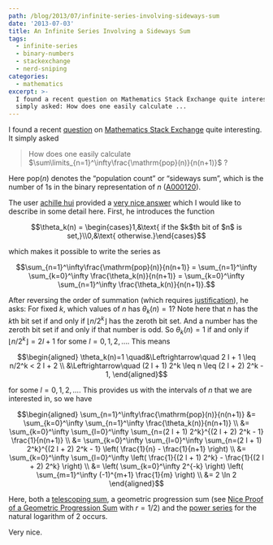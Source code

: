 ```yaml
---
path: /blog/2013/07/infinite-series-involving-sideways-sum
date: '2013-07-03'
title: An Infinite Series Involving a Sideways Sum
tags:
  - infinite-series
  - binary-numbers
  - stackexchange
  - nerd-sniping
categories:
  - mathematics
excerpt: >-
  I found a recent question on Mathematics Stack Exchange quite interesting. It
  simply asked: How does one easily calculate ...
---
```


I found a recent [question](http://math.stackexchange.com/questions/432250/how-does-one-easily-calculate-sum-limits-n-1-infty-frac-mathrmpopn) on [Mathematics Stack Exchange](http://math.stackexchange.com) quite interesting. It simply asked

> How does one easily calculate $\sum\limits_{n=1}^\infty\frac{\mathrm{pop}(n)}{n(n+1)}$ ?

Here $\mathrm{pop}(n)$ denotes the &#8220;population count&#8221; or &#8220;sideways sum&#8221;, which is the number of 1s in the binary representation of $n$ ([A000120](http://oeis.org/A000120)).<span></span>

The user [achille hui](http://math.stackexchange.com/users/59379/achille-hui) provided a [very nice answer](http://math.stackexchange.com/a/432336/2043) which I would like to describe in some detail here. First, he introduces the function

$$\theta_k(n) = \begin{cases}1,&\text{ if the $k$th bit of $n$ is set,}\\0,&\text{ otherwise.}\end{cases}$$

which makes it possible to write the series as

$$\sum_{n=1}^\infty\frac{\mathrm{pop}(n)}{n(n+1)} = \sum_{n=1}^\infty \sum_{k=0}^\infty \frac{\theta_k(n)}{n(n+1)} = \sum_{k=0}^\infty \sum_{n=1}^\infty \frac{\theta_k(n)}{n(n+1)}.$$

After reversing the order of summation (which requires [justification](http://www.math.ubc.ca/~feldman/m321/twosum.pdf)), he asks: For fixed $k$, which values of $n$ has $\theta_k(n)=1$? Note here that $n$ has the $k$th bit set if and only if $\lfloor n/2^k \rfloor$ has the zeroth bit set. And a number has the zeroth bit set if and only if that number is odd. So $\theta_k(n)=1$ if and only if $\lfloor n/2^k \rfloor = 2 l + 1$ for some $l = 0, 1, 2, \ldots$. This means

$$\begin{aligned} \theta_k(n)=1 \quad&\Leftrightarrow\quad 2 l + 1 \leq n/2^k < 2 l + 2 \\ &\Leftrightarrow\quad (2 l + 1) 2^k \leq n \leq (2 l + 2) 2^k - 1, \end{aligned}$$

for some $l = 0, 1, 2, \ldots$. This provides us with the intervals of $n$ that we are interested in, so we have

$$\begin{aligned} \sum_{n=1}^\infty\frac{\mathrm{pop}(n)}{n(n+1)} &= \sum_{k=0}^\infty \sum_{n=1}^\infty \frac{\theta_k(n)}{n(n+1)} \\ &= \sum_{k=0}^\infty \sum_{l=0}^\infty \sum_{n=(2 l + 1) 2^k}^{(2 l + 2) 2^k - 1} \frac{1}{n(n+1)} \\ &= \sum_{k=0}^\infty \sum_{l=0}^\infty \sum_{n=(2 l + 1) 2^k}^{(2 l + 2) 2^k - 1} \left( \frac{1}{n} - \frac{1}{n+1} \right) \\ &= \sum_{k=0}^\infty \sum_{l=0}^\infty \left( \frac{1}{(2 l + 1) 2^k} - \frac{1}{(2 l + 2) 2^k} \right) \\ &= \left( \sum_{k=0}^\infty 2^{-k} \right) \left( \sum_{m=1}^\infty (-1)^{m+1} \frac{1}{m} \right) \\ &= 2 \ln 2 \end{aligned}$$

Here, both a [telescoping sum](http://en.wikipedia.org/wiki/Telescoping_series), a geometric progression sum (see [Nice Proof of a Geometric Progression Sum](/blog/2008/10/nice-geometric-progression-proof) with $r=1/2$) and the [power series](https://en.wikipedia.org/wiki/Taylor_series#List_of_Maclaurin_series_of_some_common_functions) for the natural logarithm of 2 occurs.

Very nice.
